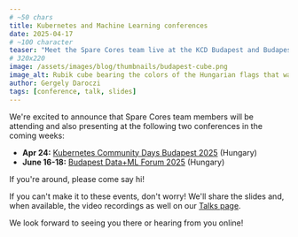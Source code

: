 ```yaml
---
# ~50 chars
title: Kubernetes and Machine Learning conferences
date: 2025-04-17
# ~100 character
teaser: "Meet the Spare Cores team live at the KCD Budapest and Budapest Data+ML Forum events in the coming weeks!"
# 320x220
image: /assets/images/blog/thumbnails/budapest-cube.png
image_alt: Rubik cube bearing the colors of the Hungarian flags that was the logo of the KCD Budapest event.
author: Gergely Daroczi
tags: [conference, talk, slides]
---
```


We're excited to announce that Spare Cores team members will be
attending and also presenting at the following two conferences in the coming weeks:

- <b>Apr 24:</b> <a href="https://community.cncf.io/events/details/cncf-kcd-budapest-presents-kcd-budapest-2025/" target="_blank" rel="noopener">Kubernetes Community Days Budapest 2025</a> (Hungary)
- <b>June 16-18:</b> <a href="https://budapestml.hu/2025/en/" target="_blank" rel="noopener">Budapest Data+ML Forum 2025</a> (Hungary)

If you're around, please come say hi!

If you can't make it to these events, don't worry! We'll share the slides and, when available, the video recordings as well on our [Talks page](/talks).

We look forward to seeing you there or hearing from you online!
